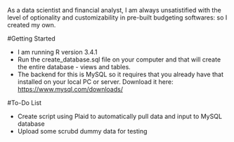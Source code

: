 As a data scientist and financial analyst, I am always unsatistified with the level of optionality and customizability in pre-built budgeting softwares: so I created my own.

#Getting Started
* I am running R version 3.4.1
* Run the create_database.sql file on your computer and that will create the entire database  - views and tables.
* The backend for this is MySQL so it requires that you already have that installed on your local PC or server. Download it here: https://www.mysql.com/downloads/


#To-Do List
* Create script using Plaid to automatically pull data and input to MySQL database
* Upload some scrubd dummy data for testing
